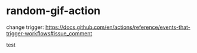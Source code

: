 # random-gif-action

change trigger: https://docs.github.com/en/actions/reference/events-that-trigger-workflows#issue_comment

test

